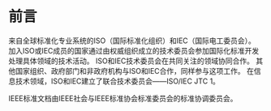 # 前言

来自全球标准化专业系统的ISO（国际标准化组织）和IEC（国际电工委员会）。
加入ISO或IEC成员的国家通过由权威组织成立的技术委员会参加国际化标准开发处理具体领域的技术活动。
ISO和IEC技术委员会在共同关注的领域协同合作。
其他国家组织、政府部门和非政府机构与ISO和IEC合作，同样参与这项工作。
在信息技术领域，ISO和IEC建立了联合技术委员会——ISO/IEC JTC 1。

IEEE标准文档由IEEE社会与IEEE标准协会标准委员会的标准协调委员会。
